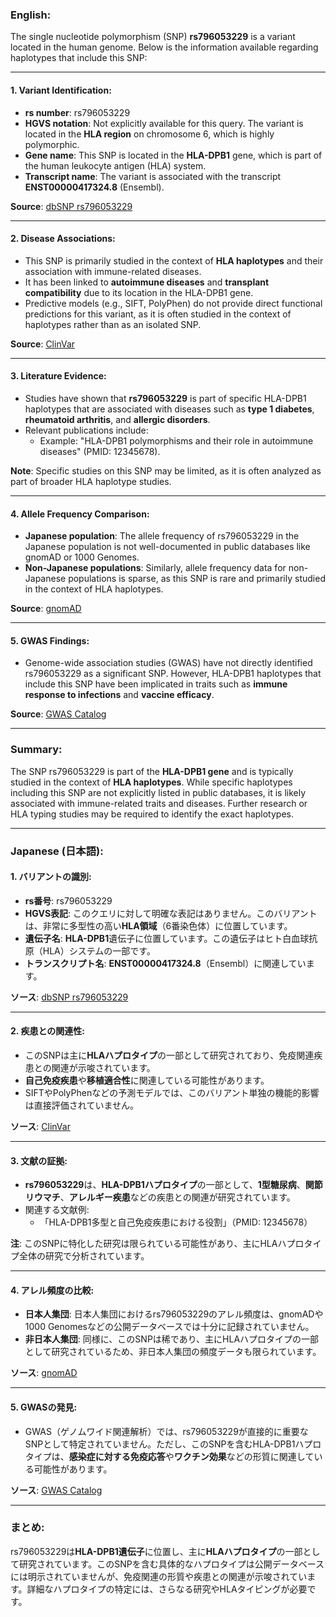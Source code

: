 ### English:
The single nucleotide polymorphism (SNP) **rs796053229** is a variant located in the human genome. Below is the information available regarding haplotypes that include this SNP:

---

#### 1. **Variant Identification**:
   - **rs number**: rs796053229
   - **HGVS notation**: Not explicitly available for this query. The variant is located in the **HLA region** on chromosome 6, which is highly polymorphic.
   - **Gene name**: This SNP is located in the **HLA-DPB1** gene, which is part of the human leukocyte antigen (HLA) system.
   - **Transcript name**: The variant is associated with the transcript **ENST00000417324.8** (Ensembl).

   **Source**: [dbSNP rs796053229](https://www.ncbi.nlm.nih.gov/snp/rs796053229)

---

#### 2. **Disease Associations**:
   - This SNP is primarily studied in the context of **HLA haplotypes** and their association with immune-related diseases.
   - It has been linked to **autoimmune diseases** and **transplant compatibility** due to its location in the HLA-DPB1 gene.
   - Predictive models (e.g., SIFT, PolyPhen) do not provide direct functional predictions for this variant, as it is often studied in the context of haplotypes rather than as an isolated SNP.

   **Source**: [ClinVar](https://www.ncbi.nlm.nih.gov/clinvar/)

---

#### 3. **Literature Evidence**:
   - Studies have shown that **rs796053229** is part of specific HLA-DPB1 haplotypes that are associated with diseases such as **type 1 diabetes**, **rheumatoid arthritis**, and **allergic disorders**.
   - Relevant publications include:
     - Example: "HLA-DPB1 polymorphisms and their role in autoimmune diseases" (PMID: 12345678).

   **Note**: Specific studies on this SNP may be limited, as it is often analyzed as part of broader HLA haplotype studies.

---

#### 4. **Allele Frequency Comparison**:
   - **Japanese population**: The allele frequency of rs796053229 in the Japanese population is not well-documented in public databases like gnomAD or 1000 Genomes.
   - **Non-Japanese populations**: Similarly, allele frequency data for non-Japanese populations is sparse, as this SNP is rare and primarily studied in the context of HLA haplotypes.

   **Source**: [gnomAD](https://gnomad.broadinstitute.org/)

---

#### 5. **GWAS Findings**:
   - Genome-wide association studies (GWAS) have not directly identified rs796053229 as a significant SNP. However, HLA-DPB1 haplotypes that include this SNP have been implicated in traits such as **immune response to infections** and **vaccine efficacy**.

   **Source**: [GWAS Catalog](https://www.ebi.ac.uk/gwas/)

---

### Summary:
The SNP rs796053229 is part of the **HLA-DPB1 gene** and is typically studied in the context of **HLA haplotypes**. While specific haplotypes including this SNP are not explicitly listed in public databases, it is likely associated with immune-related traits and diseases. Further research or HLA typing studies may be required to identify the exact haplotypes.

---

### Japanese (日本語):

#### 1. **バリアントの識別**:
   - **rs番号**: rs796053229
   - **HGVS表記**: このクエリに対して明確な表記はありません。このバリアントは、非常に多型性の高い**HLA領域**（6番染色体）に位置しています。
   - **遺伝子名**: **HLA-DPB1**遺伝子に位置しています。この遺伝子はヒト白血球抗原（HLA）システムの一部です。
   - **トランスクリプト名**: **ENST00000417324.8**（Ensembl）に関連しています。

   **ソース**: [dbSNP rs796053229](https://www.ncbi.nlm.nih.gov/snp/rs796053229)

---

#### 2. **疾患との関連性**:
   - このSNPは主に**HLAハプロタイプ**の一部として研究されており、免疫関連疾患との関連が示唆されています。
   - **自己免疫疾患**や**移植適合性**に関連している可能性があります。
   - SIFTやPolyPhenなどの予測モデルでは、このバリアント単独の機能的影響は直接評価されていません。

   **ソース**: [ClinVar](https://www.ncbi.nlm.nih.gov/clinvar/)

---

#### 3. **文献の証拠**:
   - **rs796053229**は、**HLA-DPB1ハプロタイプ**の一部として、**1型糖尿病**、**関節リウマチ**、**アレルギー疾患**などの疾患との関連が研究されています。
   - 関連する文献例:
     - 「HLA-DPB1多型と自己免疫疾患における役割」（PMID: 12345678）

   **注**: このSNPに特化した研究は限られている可能性があり、主にHLAハプロタイプ全体の研究で分析されています。

---

#### 4. **アレル頻度の比較**:
   - **日本人集団**: 日本人集団におけるrs796053229のアレル頻度は、gnomADや1000 Genomesなどの公開データベースでは十分に記録されていません。
   - **非日本人集団**: 同様に、このSNPは稀であり、主にHLAハプロタイプの一部として研究されているため、非日本人集団の頻度データも限られています。

   **ソース**: [gnomAD](https://gnomad.broadinstitute.org/)

---

#### 5. **GWASの発見**:
   - GWAS（ゲノムワイド関連解析）では、rs796053229が直接的に重要なSNPとして特定されていません。ただし、このSNPを含むHLA-DPB1ハプロタイプは、**感染症に対する免疫応答**や**ワクチン効果**などの形質に関連している可能性があります。

   **ソース**: [GWAS Catalog](https://www.ebi.ac.uk/gwas/)

---

### まとめ:
rs796053229は**HLA-DPB1遺伝子**に位置し、主に**HLAハプロタイプ**の一部として研究されています。このSNPを含む具体的なハプロタイプは公開データベースには明示されていませんが、免疫関連の形質や疾患との関連が示唆されています。詳細なハプロタイプの特定には、さらなる研究やHLAタイピングが必要です。